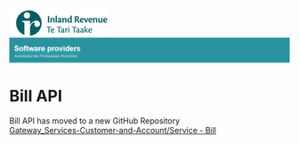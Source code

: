 ![IRD logo](../Images/IRlogo.gif)
![Software Dev](../Images/SoftwareDev.png)

# Bill API

Bill API has moved to a new GitHub Repository<br/>
[Gateway_Services-Customer-and-Account/Service - Bill](https://github.com/InlandRevenue/Gateway_Services-Customer-and-Account/tree/master/Service%20-%20Bill)